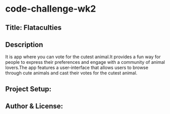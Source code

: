 # code-challenge-wk2
## Title: Flataculties
## Description
It is app where you can vote for the cutest animal.It provides a fun way for people to express their preferences and engage with a community of animal lovers.The app features a user-interface that allows users to browse through cute animals and cast their votes for the cutest animal.
## Project Setup:
## Author & License:
